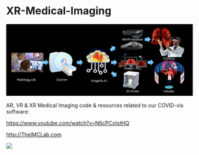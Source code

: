 # XR-Medical-Imaging

<img src="https://github.com/imclab/XR-Medical-Imaging/blob/main/COVIDvis-diagram-final.jpg">

AR, VR & XR Medical Imaging code & resources related to our COVID-vis software: 

https://www.youtube.com/watch?v=N6cPCxtstHQ

http://TheIMCLab.com

<img src="https://github.com/imclab/XR-Medical-Imaging/blob/main/COVID-vis-IMCLab-XR-Medical-Imaging2.gif">
